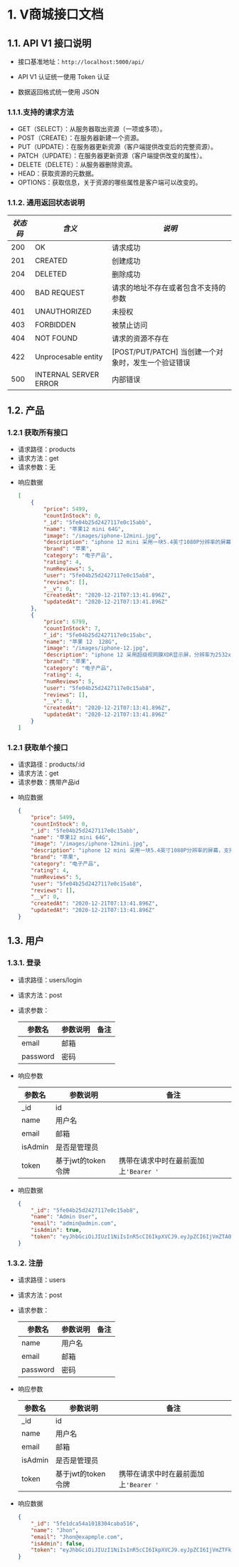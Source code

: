 # 1. V商城接口文档

## 1.1. API V1 接口说明

+ 接口基准地址：`http://localhost:5000/api/`
+ API V1 认证统一使用 Token 认证

+ 数据返回格式统一使用 JSON

### 1.1.1.支持的请求方法

- GET（SELECT）：从服务器取出资源（一项或多项）。
- POST（CREATE）：在服务器新建一个资源。
- PUT（UPDATE）：在服务器更新资源（客户端提供改变后的完整资源）。
- PATCH（UPDATE）：在服务器更新资源（客户端提供改变的属性）。
- DELETE（DELETE）：从服务器删除资源。
- HEAD：获取资源的元数据。
- OPTIONS：获取信息，关于资源的哪些属性是客户端可以改变的。

### 1.1.2. 通用返回状态说明

| *状态码* | *含义*                | *说明*                                              |
| -------- | --------------------- | --------------------------------------------------- |
| 200      | OK                    | 请求成功                                            |
| 201      | CREATED               | 创建成功                                            |
| 204      | DELETED               | 删除成功                                            |
| 400      | BAD REQUEST           | 请求的地址不存在或者包含不支持的参数                |
| 401      | UNAUTHORIZED          | 未授权                                              |
| 403      | FORBIDDEN             | 被禁止访问                                          |
| 404      | NOT FOUND             | 请求的资源不存在                                    |
| 422      | Unprocesable entity   | [POST/PUT/PATCH] 当创建一个对象时，发生一个验证错误 |
| 500      | INTERNAL SERVER ERROR | 内部错误                                            |

## 1.2. 产品

### 1.2.1 获取所有接口

- 请求路径：products
- 请求方法：get
- 请求参数：无

+ 响应数据

  ```json
  [
      {
          "price": 5499,
          "countInStock": 0,
          "_id": "5fe04b25d2427117e0c15abb",
          "name": "苹果12 mini 64G",
          "image": "/images/iphone-12mini.jpg",
          "description": "iphone 12 mini 采用一块5.4英寸1080P分辨率的屏幕，支持4K 60fps录制，IP68防水，搭载苹果 A14 仿生芯片。iPhone 12 mini起售价5499美元。",
          "brand": "苹果",
          "category": "电子产品",
          "rating": 4,
          "numReviews": 5,
          "user": "5fe04b25d2427117e0c15ab8",
          "reviews": [],
          "__v": 0,
          "createdAt": "2020-12-21T07:13:41.896Z",
          "updatedAt": "2020-12-21T07:13:41.896Z"
      },
      {
          "price": 6799,
          "countInStock": 7,
          "_id": "5fe04b25d2427117e0c15abc",
          "name": "苹果 12  128G",
          "image": "/images/iphone-12.jpg",
          "description": "iphone 12 采用超级视网膜XDR显示屏，分辨率为2532x1170，对比度为200万：1，亮度高达1200尼特，支持杜比视界和HDR10。",
          "brand": "苹果",
          "category": "电子产品",
          "rating": 4,
          "numReviews": 5,
          "user": "5fe04b25d2427117e0c15ab8",
          "reviews": [],
          "__v": 0,
          "createdAt": "2020-12-21T07:13:41.896Z",
          "updatedAt": "2020-12-21T07:13:41.896Z"
      }
  ]
  ```

### 1.2.1 获取单个接口

- 请求路径：products/:id
- 请求方法：get
- 请求参数：携带产品id

+ 响应数据

  ```json
  {
      "price": 5499,
      "countInStock": 0,
      "_id": "5fe04b25d2427117e0c15abb",
      "name": "苹果12 mini 64G",
      "image": "/images/iphone-12mini.jpg",
      "description": "iphone 12 mini 采用一块5.4英寸1080P分辨率的屏幕，支持4K 60fps录制，IP68防水，搭载苹果 A14 仿生芯片。iPhone 12 mini起售价5499美元。",
      "brand": "苹果",
      "category": "电子产品",
      "rating": 4,
      "numReviews": 5,
      "user": "5fe04b25d2427117e0c15ab8",
      "reviews": [],
      "__v": 0,
      "createdAt": "2020-12-21T07:13:41.896Z",
      "updatedAt": "2020-12-21T07:13:41.896Z"
  }
  ```


## 1.3. 用户

### 1.3.1. 登录

+ 请求路径：users/login

+ 请求方法：post

+ 请求参数：

  | 参数名   | 参数说明 | 备注 |
  | -------- | -------- | ---- |
  | email    | 邮箱     |      |
  | password | 密码     |      |

+ 响应参数

  | 参数名  | 参数说明           | 备注                                  |
  | ------- | ------------------ | ------------------------------------- |
  | _id     | id                 |                                       |
  | name    | 用户名             |                                       |
  | email   | 邮箱               |                                       |
  | isAdmin | 是否是管理员       |                                       |
  | token   | 基于jwt的token令牌 | 携带在请求中时在最前面加上`'Bearer '` |

+ 响应数据

  ```json
  {
      "_id": "5fe04b25d2427117e0c15ab8",
      "name": "Admin User",
      "email": "admin@admin.com",
      "isAdmin": true,
      "token": "eyJhbGciOiJIUzI1NiIsInR5cCI6IkpXVCJ9.eyJpZCI6IjVmZTA0YjI1ZDI0MjcxMTdlMGMxNWFiOCIsImlhdCI6MTYwODYzNTAyMSwiZXhwIjoxNjExMjI3MDIxfQ.MUJ-KzcDZObeqonmDn-E31ABNfV2HXXyyMFHsnKyk9M"
  }
  ```


### 1.3.2. 注册

+ 请求路径：users

+ 请求方法：post

+ 请求参数：

  | 参数名   | 参数说明 | 备注 |
  | -------- | -------- | ---- |
  | name     | 用户名   |      |
  | email    | 邮箱     |      |
  | password | 密码     |      |

+ 响应参数

  | 参数名  | 参数说明           | 备注                                  |
  | ------- | ------------------ | ------------------------------------- |
  | _id     | id                 |                                       |
  | name    | 用户名             |                                       |
  | email   | 邮箱               |                                       |
  | isAdmin | 是否是管理员       |                                       |
  | token   | 基于jwt的token令牌 | 携带在请求中时在最前面加上`'Bearer '` |

+ 响应数据

  ```json
  {
      "_id": "5fe1dca54a1018304caba516",
      "name": "Jhon",
      "email": "Jhon@exapmple.com",
      "isAdmin": false,
      "token": "eyJhbGciOiJIUzI1NiIsInR5cCI6IkpXVCJ9.eyJpZCI6IjVmZTFkY2E1NGExMDE4MzA0Y2FiYTUxNiIsImlhdCI6MTYwODYzNzYwNiwiZXhwIjoxNjExMjI5NjA2fQ.F6u7vjcq4C86z2JZPyEz6ter07-yQoyYz4P3QxbnTjQ"
  }
  ```

  